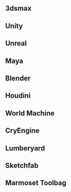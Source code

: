 ## 3dsmax

## Unity

## Unreal

## Maya

## Blender

## Houdini

## World Machine

## CryEngine

## Lumberyard

## Sketchfab

## Marmoset Toolbag
